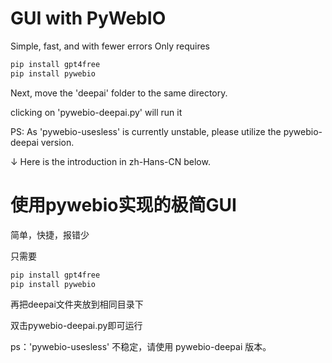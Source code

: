 # GUI with PyWebIO
Simple, fast, and with fewer errors
Only requires
```bash
pip install gpt4free
pip install pywebio
```
Next, move the 'deepai' folder to the same directory.

clicking on 'pywebio-deepai.py' will run it

PS: As 'pywebio-usesless' is currently unstable, please utilize the pywebio-deepai version.

↓ Here is the introduction in zh-Hans-CN below.

# 使用pywebio实现的极简GUI
简单，快捷，报错少

只需要
```bash
pip install gpt4free
pip install pywebio
```
再把deepai文件夹放到相同目录下

双击pywebio-deepai.py即可运行

ps：'pywebio-usesless' 不稳定，请使用 pywebio-deepai 版本。
